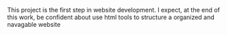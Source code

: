 This project is the first step in website development. I expect, at the end of this work, be confident about use html tools to structure a organized and navagable website